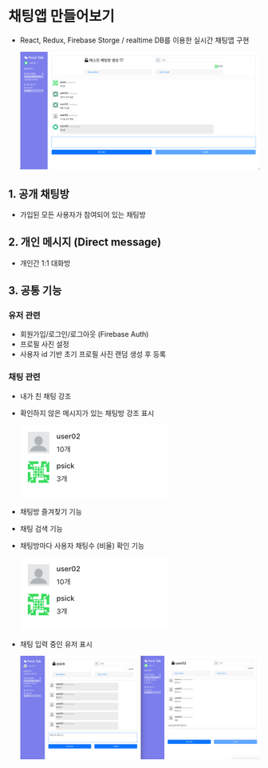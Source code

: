 # 채팅앱 만들어보기

- React, Redux, Firebase Storge / realtime DB를 이용한 실시간 채팅앱 구현

  ![image](./asset/image1.png)

## 1. 공개 채팅방

- 가입된 모든 사용자가 참여되어 있는 채팅방

## 2. 개인 메시지 (Direct message)

- 개인간 1:1 대화방

## 3. 공통 기능

### 유저 관련

- 회원가입/로그인/로그아웃 (Firebase Auth)
- 프로필 사진 설정
- 사용자 id 기반 초기 프로필 사진 랜덤 생성 후 등록

### 채팅 관련

- 내가 친 채팅 강조
- 확인하지 않은 메시지가 있는 채팅방 강조 표시

  ![image](./asset/image3.png)

- 채팅방 즐겨찾기 기능
- 채팅 검색 기능
- 채팅방마다 사용자 채팅수 (비율) 확인 기능

  ![image](./asset/image3.png)

- 채팅 입력 중인 유저 표시

  ![image](./asset/image2.png)
